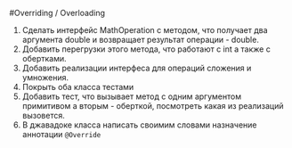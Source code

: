 #Overriding / Overloading

1. Сделать интерфейс MathOperation с методом, что получает два аргумента double и возвращает результат операции - double.
2. Добавить перегрузки этого метода, что работают c int а также с обертками.
3. Добавить реализации интерфеса для операций сложения и умножения.
4. Покрыть оба класса тестами
5. Добавить тест, что вызывает метод с одним аргументом примитивом а вторым - оберткой, посмотреть какая из реализаций вызовется. 
6. В джавадоке класса написать своимим словами назначение аннотации `@Override` 